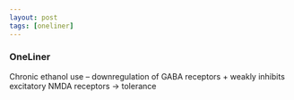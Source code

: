 ```yaml
---
layout: post
tags: [oneliner]
---
```



### OneLiner

Chronic ethanol use – downregulation of GABA receptors + weakly inhibits excitatory NMDA receptors -> tolerance
